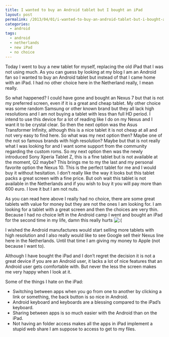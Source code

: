 ```yaml
---
title: I wanted to buy an Android tablet but I bought an iPad
layout: post
permalink: /2013/04/01/i-wanted-to-buy-an-android-tablet-but-i-bought-an-ipad/
categories:
  - android
tags:
  - android
  - netherlands
  - new iPad
  - no choice
---
```

Today I went to buy a new tablet for myself, replacing the old iPad that I was not using much. As you can guess by looking at my blog I am an Android fan so I wanted to buy an Android tablet but instead of that I came home with an iPad. I had no other choice here in the Netherland really, I mean really.<!--more-->

So what happened? I could have gone and bought an Nexus 7 but that is not my preferred screen, even if it is a great and cheap tablet. My other choice was some random Samsung or other known brand but they all lack high resolutions and I am not buying a tablet with less than full HD period. I intend to use this device for a lot of reading like I do on my Nexus and I want it to be crystal clear. So then the next option was the Asus Transformer Infinity, although this is a nice tablet it is not cheap at all and not very easy to find here. So what was my next option then? Maybe one of the not so famous brands with high resolution? Maybe but that is not really what I was looking for and I want some support from the community regarding the custom roms. So my next option then was the newly introduced Sony Xperia Tablet Z, this is a fine tablet but is not available at the moment, Q2 maybe? This brings me to my the last and my personal favorite option the Nexus 10. This is the perfect tablet for me and I would buy it without hesitation. I don&#8217;t really like the way it looks but this tablet packs a great screen with a fine price. But ooh wait this tablet is not available in the Netherlands and if you wish to buy it you will pay more than 600 euro. I love it but I am not nuts.

As you can read here above I really had no choice, there are some great tablets with value for money but they are not the ones I am looking for. I am looking for a tablet with a great screen and then the choices are very thin. Because I had no choice left in the Android camp I went and bought an iPad for the second time in my life, damn this really hurts <img src='http://blog.coralic.nl/wp-includes/images/smilies/icon_sad.gif' alt=':(' class='wp-smiley' /> 

I wished the Android manufactures would start selling more tablets with high resolution and I also really would like to see Google sell their Nexus line here in the Netherlands. Until that time I am giving my money to Apple (not because I want to).

Although I have bought the iPad and I don&#8217;t regret the decision it is not a great device if you are an Android user, it lacks a lot of nice features that an Android user gets comfortable with. But never the less the screen makes me very happy when I look at it.

Some of the things I hate on the iPad:

  * Switching between apps when you go from one to another by clicking a link or something, the back button is so nice in Android.
  * Android keyboard and keyboards are a blessing compared to the iPad&#8217;s keyboard.
  * Sharing between apps is so much easier with the Android than on the iPad.
  * Not having an folder access makes all the apps in iPad implement a stupid web share I am suppose to access to get to my files. </ul>